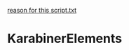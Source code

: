 [reason for this script.txt](https://github.com/PrepressCD/KarabinerElements/files/7003023/reason.for.this.script.txt)
# KarabinerElements
